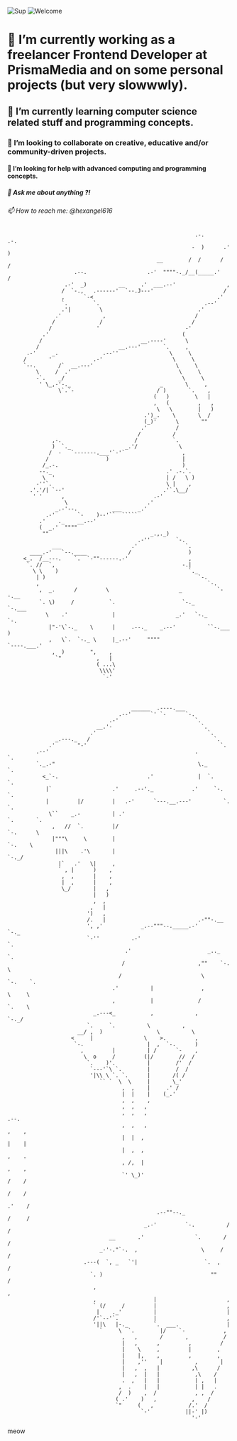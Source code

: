 ![Sup](https://creators-images.vice.com/content-images/contentimage/no-slug/226b15f69e6629cd5edc6edfa9901a43.jpg?crop=1xw:0.6464646464646465xh;center,center "sup")
![Welcome](https://i.pinimg.com/originals/5f/11/3d/5f113d0d66bf5a3ae36b49979ba9cf3c.gif "Welcome")

# 🔭 I’m currently working as a freelancer Frontend Developer at PrismaMedia and on some personal projects (but very slowwwly).
## 🌱 I’m currently learning computer science related stuff and programming concepts. 
### 👯 I’m looking to collaborate on creative, educative and/or community-driven projects.
#### 🤔 I’m looking for help with advanced computing and programming concepts.
##### 💬 Ask me about anything ?!
###### 📫 How to reach me: @hexangel616
















                                                               .-.        .-.
                                                              -  )      .'  )
                                                   __        /  /      /   /
                         .--.                   .-'  """"-._/__(_____.'   /
                      .-'  _)          __     .'  ___.--'                ,
                     /  `-.,   .------'  `--.J---'                      /
                     ,      `-<                                       .'
                     `.        `.                                 .--'
                     .'|         \                              .'
                   .'             ,                            /
                  /              /                            /
                 /              '                           -'
               .'                                          (
              /                               __.----'      \
             /                         __.---'       `.     ,
          .-'     _.              .--''                \     \
         /       '             .-'                      \     \
         `--.       /`  __.---'                          \     \
             \     /  .'                                  \     \
             -`.    _/                                     \     \
              ' \_,-'-._                            _       \     ,
                    \`.`-                          / )       `.    ,
                                                  (   )        \   |
                                                  ,   (         ,   ,
                                                   \   \        |   )
                                               .')_.    \       \  /
                                               (_)'      \       ""
                                              .'         /
                                             /          /
                  ,-.                       /           `.
                  )  `._                 _.'/             \
                 /  -   `-------.___'`-'`                  ,
                /                  )                       |
               /_.-.                                       )
              --._                                    .' .-.`.
               \  '                                   | /   \ )
             -''`.                                    \ |    ,
           .'.'/| `--'                               .'`.\__/
            ' '      ,                            .-'
                      \                         .'
                   _.-'--.           ___     _.'
                .-'       `-    )--'``  `````
              .'    ._    __.--'
              (  _.'  """"
               ""                                _.,._)
                                             .-''        `-.
                  ___                      .'               `.
           ____.-'   `--.____             /                  )
         <_.  /__---.    `.  `-""------.-'                   ,
          `. //  `,                                        -.|
            \ \    )                                         `._
             | )                                                `-.
             ,                                                     `-.
              ,  _.      /         \                      _           `--.__
              `. \)     /           `.                     `-._             `-.___
                \    .'              |                   _.'   `-._               `-.
                 |"-'\`-._    \      |     .--._    _.--'          ``-.___           )
                 ,   \`.  `-._ \     |_.--'     """"                      `----.___.'
                  ,  )        ",    ,
                   `"           ,   |
                                ( ...\
                                 \\\\'
                                  `-'



 
                                           ______  .----.___
                                       .--'      `' `-      `-.
                                    .-'                        `.
                                __.'-                            `.
                              .'                                   `.
                   _.---._   /                                       `.
                 .'       "-'                                          `.
             .--'                                              .         `.
             `._.-"                                             \._        `.
               <_`-.                            .'              |  `.        `.
                |`                   .'     .--'._            .'     `-.       `.
                |         |/         |   .-'      `---.__.---'          `.       `.
                 \``    _.-          | .'                                 `.       `.
                  ,   //  `.         |/                                     `-.      \
                  |"""\     \        |                                         `-.    \
                   |||\    .'\       |                                            `-._/
                    |`   .'   \|     ,
                    ` , |      )    ,
                     ,  ,      |    ,
                     |  ,      |    ,
                     \_/       |   ,
                               |   )
                               ,  ,
                              ,   |
                             ')   ,
                             /.   |                             .-""-.__
                             ', ,'            _.--"""--._____.-'        `-._
                             `-''          .-'                              `.
                                         .'                        _.._       `.
                                        /                       ,""    `-.      \
                                       /                         \        `-.    `.
                                     .'          |               ,           \     \
                                     ,           |              /             `.    \
                               _.---<_           ,             ,                `-._/
                             `.     `.          \          , 
                          __/ ,  )                 \          \
                        <     |                \    >.         ,
                         `-.                    |  ,  `-.      )
                           ,         |          | /      `-    ,
                            \  o     /         (|/        //  /
                             `.    )'.          |        /'  /
                              `---'`\ `.        |        /  /
                              '|\\ \ `. `.      |       /( /
                                 `` `  \  \     |       \_'
                                        ,  ,    |     .' /
                                        |  |    |    (_.'
                                        ,  ,    ,
                                        ,  ,   ,
                                        ,  ,   ,                                 .--.
                                        ,  ,   ,                                ,    ,
                                        |  |  ,                                 |    |
                                        |  ,  ,                                 ,    .
                                        , /,  |                                ,    ,
                                        `' \_)'                               /    /
                                                                             /    /
                                                                           .'    /
                                                   .--""--._              /     /
                                               _.-'         `-.          /     /
                                    __       .'                `.       /     /
                                 _-'-."`-.  ,                    \     /     /
                            .---(  `, _   `'|                     `.  ,     /
                              `. )                                  ""     /
                               ,                                          ,
                               ,                  |                      ,
                               ` (/     /         |                      ,
                                |    ._'          |                      |
                               /'`--'`.           |                      ,
                               '||\   |-._        `.  ___.               |
                                 `     \  `.        |/    `-            ,
                                        ,   ,       /       ,           /
                                        |   ,      ,         ,         /
                                        |    \     ,         |        ,
                                        |    |,    ,         ,        ,
                                        |    ,''    |          ,       |
                                        |   ,  ,   |          ,\      /
                                        |   ,  |   |           ,\    /
                                        .  ,   |   |           | ,   |
                                       ,  .    |   |           | |   .
                                       /  )    ,  /            , ,  /
                                      ( .'    )   ,           ,    /
                                      `"     (   ,           /.'  /
                                              `-'           ||-' |)
                                                              '-'
                                                              
meow                                                            
